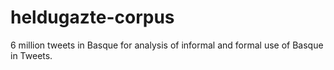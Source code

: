 # heldugazte-corpus
6 million tweets in Basque for analysis of informal and formal use of Basque in Tweets.
